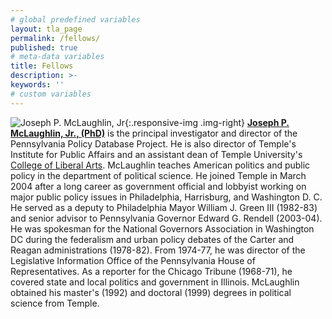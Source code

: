 ```yaml
---
# global predefined variables
layout: tla_page
permalink: /fellows/
published: true
# meta-data variables
title: Fellows
description: >-
keywords: ''
# custom variables
---
```


![Joseph P. McLaughlin, Jr]({{site.baseurl}}/media/McLaughlin-th.jpeg){:.responsive-img .img-right}
**[Joseph P. McLaughlin, Jr., (PhD)](https://liberalarts.temple.edu/academics/faculty/mclaughlin-jr-joseph-p)** is the principal investigator and director of the Pennsylvania Policy Database Project. He is also director of Temple's Institute for Public Affairs and an assistant dean of Temple University's [College of Liberal Arts](https://liberalarts.temple.edu/). McLaughlin teaches American politics and public policy in the department of political science. He joined Temple in March 2004 after a long career as government official and lobbyist working on major public policy issues in Philadelphia, Harrisburg, and Washington D. C. He served as a deputy to Philadelphia Mayor William J. Green III (1982-83) and senior advisor to Pennsylvania Governor Edward G. Rendell (2003-04). He was spokesman for the National Governors Association in Washington DC during the federalism and urban policy debates of the Carter and Reagan administrations (1978-82). From 1974-77, he was director of the Legislative Information Office of the Pennsylvania House of Representatives. As a reporter for the Chicago Tribune (1968-71), he covered state and local politics and government in Illinois. McLaughlin obtained his master's (1992) and doctoral (1999) degrees in political science from Temple.
